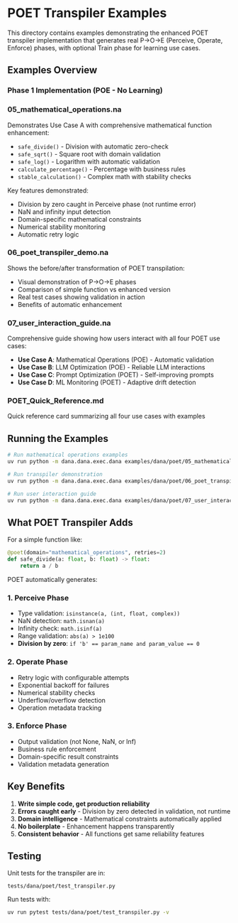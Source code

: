 # POET Transpiler Examples

This directory contains examples demonstrating the enhanced POET transpiler implementation that generates real P→O→E (Perceive, Operate, Enforce) phases, with optional Train phase for learning use cases.

## Examples Overview

### Phase 1 Implementation (POE - No Learning)

### 05_mathematical_operations.na
Demonstrates Use Case A with comprehensive mathematical function enhancement:
- `safe_divide()` - Division with automatic zero-check
- `safe_sqrt()` - Square root with domain validation
- `safe_log()` - Logarithm with automatic validation
- `calculate_percentage()` - Percentage with business rules
- `stable_calculation()` - Complex math with stability checks

Key features demonstrated:
- Division by zero caught in Perceive phase (not runtime error)
- NaN and infinity input detection
- Domain-specific mathematical constraints
- Numerical stability monitoring
- Automatic retry logic

### 06_poet_transpiler_demo.na
Shows the before/after transformation of POET transpilation:
- Visual demonstration of P→O→E phases
- Comparison of simple function vs enhanced version
- Real test cases showing validation in action
- Benefits of automatic enhancement

### 07_user_interaction_guide.na
Comprehensive guide showing how users interact with all four POET use cases:
- **Use Case A**: Mathematical Operations (POE) - Automatic validation
- **Use Case B**: LLM Optimization (POE) - Reliable LLM interactions
- **Use Case C**: Prompt Optimization (POET) - Self-improving prompts
- **Use Case D**: ML Monitoring (POET) - Adaptive drift detection

### POET_Quick_Reference.md
Quick reference card summarizing all four use cases with examples

## Running the Examples

```bash
# Run mathematical operations examples
uv run python -m dana.dana.exec.dana examples/dana/poet/05_mathematical_operations.na

# Run transpiler demonstration
uv run python -m dana.dana.exec.dana examples/dana/poet/06_poet_transpiler_demo.na

# Run user interaction guide
uv run python -m dana.dana.exec.dana examples/dana/poet/07_user_interaction_guide.na
```

## What POET Transpiler Adds

For a simple function like:
```python
@poet(domain="mathematical_operations", retries=2)
def safe_divide(a: float, b: float) -> float:
    return a / b
```

POET automatically generates:

### 1. Perceive Phase
- Type validation: `isinstance(a, (int, float, complex))`
- NaN detection: `math.isnan(a)`
- Infinity check: `math.isinf(a)` 
- Range validation: `abs(a) > 1e100`
- **Division by zero**: `if 'b' == param_name and param_value == 0`

### 2. Operate Phase
- Retry logic with configurable attempts
- Exponential backoff for failures
- Numerical stability checks
- Underflow/overflow detection
- Operation metadata tracking

### 3. Enforce Phase
- Output validation (not None, NaN, or Inf)
- Business rule enforcement
- Domain-specific result constraints
- Validation metadata generation

## Key Benefits

1. **Write simple code, get production reliability**
2. **Errors caught early** - Division by zero detected in validation, not runtime
3. **Domain intelligence** - Mathematical constraints automatically applied
4. **No boilerplate** - Enhancement happens transparently
5. **Consistent behavior** - All functions get same reliability features

## Testing

Unit tests for the transpiler are in:
```
tests/dana/poet/test_transpiler.py
```

Run tests with:
```bash
uv run pytest tests/dana/poet/test_transpiler.py -v
```